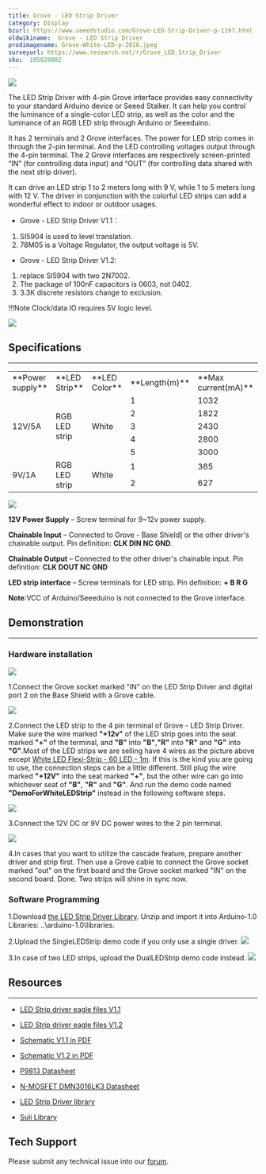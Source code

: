 ```yaml
---
title: Grove - LED Strip Driver
category: Display
bzurl: https://www.seeedstudio.com/Grove-LED-Strip-Driver-p-1197.html
oldwikiname:  Grove - LED Strip Driver
prodimagename: Grove-White-LED-p-2016.jpeg
surveyurl: https://www.research.net/r/Grove_LED_Strip_Driver
sku:  105020002
---
```


![](https://github.com/SeeedDocument/Grove-LED_Strip_Driver/raw/master/img/Grove-LED_Strip_Driver.jpg)

The LED Strip Driver with 4-pin Grove interface provides easy connectivity to your standard Arduino device or Seeed Stalker. It can help you control the luminance of a single-color LED strip, as well as the color and the luminance of an RGB LED strip through Arduino or Seeeduino.

It has 2 terminals and 2 Grove interfaces. The power for LED strip comes in through the 2-pin terminal. And the LED controlling voltages output through the 4-pin terminal. The 2 Grove interfaces are respectively screen-printed “IN” (for controlling data input) and “OUT” (for controlling data shared with the next strip driver).

It can drive an LED strip 1 to 2 meters long with 9 V, while 1 to 5 meters long with 12 V. The driver in conjunction with the colorful LED strips can add a wonderful effect to indoor or outdoor usages.

*   Grove - LED Strip Driver V1.1：
 1. SI5904 is used to level translation.
 2. 78M05 is a Voltage Regulator, the output voltage is 5V.

*   Grove - LED Strip Driver V1.2:

 1. replace SI5904 with two 2N7002.
 2. The package of 100nF capacitors is 0603, not 0402.
 3. 3.3K discrete resistors change to exclusion.

!!!Note
    Clock/data IO requires 5V logic level.

[![](https://github.com/SeeedDocument/Seeed-WiKi/raw/master/docs/images/300px-Get_One_Now_Banner-ragular.png)](https://www.seeedstudio.com/Grove-LED-Strip-Driver-p-1197.html)

##   Specifications
---
<table >
<tr>
<td width="150"> **Power supply**
</td>
<td width="150"> **LED Strip**
</td>
<td width="100"> **LED Color**
</td>
<td width="100"> **Length(m)**
</td>
<td width="150"> **Max current(mA)**
</td></tr>
<tr>
<td rowspan="5"> 12V/5A
</td>
<td rowspan="5"> RGB LED strip
</td>
<td rowspan="5"> White
</td>
<td> 1
</td>
<td> 1032
</td></tr>
<tr>
<td> 2
</td>
<td> 1822
</td></tr>
<tr>
<td> 3
</td>
<td> 2430
</td></tr>
<tr>
<td> 4
</td>
<td> 2800
</td></tr>
<tr>
<td> 5
</td>
<td> 3000
</td></tr>
<tr>
<td rowspan="2"> 9V/1A
</td>
<td rowspan="2"> RGB LED strip
</td>
<td rowspan="2"> White
</td>
<td> 1
</td>
<td> 365
</td></tr>
<tr>
<td> 2
</td>
<td> 627
</td></tr></table>

![](https://github.com/SeeedDocument/Grove-LED_Strip_Driver/raw/master/img/LED_Strip_Driver_Interface3.jpg)

 **12V Power Supply** – Screw terminal for 9~12v power supply.

 **Chainable Input** – Connected to Grove - Base Shield] or the other driver's chainable output. Pin definition: **CLK DIN NC GND**.

 **Chainable Output** – Connected to the other driver's chainable input. Pin definition: **CLK DOUT NC GND**

 **LED strip interface** – Screw terminals for LED strip. Pin definition: **+ B R G**

**Note**:VCC of Arduino/Seeeduino is not connected to the Grove interface.

##   Demonstration
---
###   Hardware installation

![](https://github.com/SeeedDocument/Grove-LED_Strip_Driver/raw/master/img/LED_Strip_Driver_hardware_install_Step1.jpg)

1.Connect the Grove socket marked "IN" on the LED Strip Driver and digital port 2 on the Base Shield with a Grove cable.

![](https://github.com/SeeedDocument/Grove-LED_Strip_Driver/raw/master/img/LED_Strip_Driver_hardware_install_Step2.jpg)

2.Connect the LED strip to the 4 pin terminal of Grove - LED Strip Driver. Make sure the wire marked **"+12v"** of the LED strip goes into the seat marked **"+"** of the terminal, and **"B"** into **"B"**,**"R"** into **"R"** and **"G"** into **"G"**.Most of the LED strips we are selling have 4 wires as the picture above except [White LED Flexi-Strip - 60 LED - 1m](http://www.seeedstudio.com/depot/white-led-flexistrip-60-led1m-p-1122.html?cPath=207). If this is the kind you are going to use, the connection steps can be a little different. Still plug the wire marked **"+12V"** into the seat marked **"+"**, but the other wire can go into whichever seat of **"B"**, **"R"** and **"G"**. And run the demo code named **"DemoForWhiteLEDStrip"** instead in the following software steps.

![](https://github.com/SeeedDocument/Grove-LED_Strip_Driver/raw/master/img/LED_Strip_Driver_hardware_install_Step3.jpg)

3.Connect the 12V DC or 9V DC power wires to the 2 pin terminal.

![](https://github.com/SeeedDocument/Grove-LED_Strip_Driver/raw/master/img/LED_Strip_Driver_hardware_install_Step4.jpg)

4.In cases that you want to utilize the cascade feature, prepare another driver and strip first. Then use a Grove cable to connect the Grove socket marked "out" on the first board and the Grove socket marked "IN" on the second board. Done. Two strips will shine in sync now.

###   Software Programming

1.Download [the LED Strip Driver Library](https://github.com/SeeedDocument/Grove-LED_Strip_Driver/raw/master/res/LEDStripDriver_library.zip). Unzip and import it into Arduino-1.0 Libraries: ..\arduino-1.0\libraries.

2.Upload the SingleLEDStrip demo code if you only use a single driver.
![](https://github.com/SeeedDocument/Grove-LED_Strip_Driver/raw/master/img/SingleLEDStripDemo.jpg)

3.In case of two LED strips, upload the DualLEDStrip demo code instead.
![](https://github.com/SeeedDocument/Grove-LED_Strip_Driver/raw/master/img/DualLEDStripDemo.jpg)

##   Resources
---
*   [LED Strip driver eagle files V1.1](https://github.com/SeeedDocument/Grove-LED_Strip_Driver/raw/master/res/LED_Strip_driver_eagle_files.zip)

*   [LED Strip driver eagle files V1.2](https://github.com/SeeedDocument/Grove-LED_Strip_Driver/raw/master/res/LED_Strip_Driver_eagle_file_V1.2.zip)

*   [Schematic V1.1 in PDF](https://github.com/SeeedDocument/Grove-LED_Strip_Driver/raw/master/res/LED_Strip_driver.pdf)

*   [Schematic V1.2 in PDF](https://github.com/SeeedDocument/Grove-LED_Strip_Driver/raw/master/res/Grove-LED_Strip_driver_V1.2.pdf)

*   [P9813 Datasheet](https://github.com/SeeedDocument/Grove-LED_Strip_Driver/raw/master/res/P9813_datasheet.pdf)

*   [N-MOSFET DMN3016LK3 Datasheet](https://github.com/SeeedDocument/Grove-LED_Strip_Driver/raw/master/res/N-MOSFET_DMN3016LK3_Datasheet.pdf)

*   [LED Strip Driver library](https://github.com/SeeedDocument/Grove-LED_Strip_Driver/raw/master/res/LEDStripDriver_library.zip)

*   [Suli Library](https://github.com/Seeed-Studio/LED_Strip_Suli)

## Tech Support
Please submit any technical issue into our [forum](http://forum.seeedstudio.com/). 